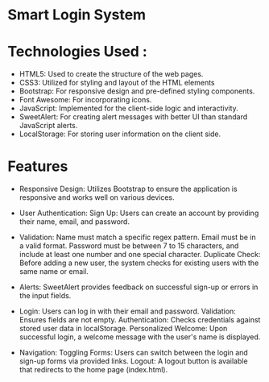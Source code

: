 # Smart Login System

# Technologies Used : 
- HTML5: Used to create the structure of the web pages.
- CSS3: Utilized for styling and layout of the HTML elements
- Bootstrap: For responsive design and pre-defined styling components.
- Font Awesome: For incorporating icons.
- JavaScript: Implemented for the client-side logic and interactivity.
- SweetAlert: For creating alert messages with better UI than standard JavaScript alerts.
- LocalStorage: For storing user information on the client side.
# Features
- Responsive Design: Utilizes Bootstrap to ensure the application is responsive and works well on various devices.
- User Authentication:
Sign Up: Users can create an account by providing their name, email, and password.

- Validation:
Name must match a specific regex pattern.
Email must be in a valid format.
Password must be between 7 to 15 characters, and include at least one number and one special character.
Duplicate Check: Before adding a new user, the system checks for existing users with the same name or email.
- Alerts: SweetAlert provides feedback on successful sign-up or errors in the input fields.

- Login: Users can log in with their email and password.
Validation: Ensures fields are not empty.
Authentication: Checks credentials against stored user data in localStorage.
Personalized Welcome: Upon successful login, a welcome message with the user's name is displayed.
- Navigation:
Toggling Forms: Users can switch between the login and sign-up forms via provided links.
Logout: A logout button is available that redirects to the home page (index.html).
